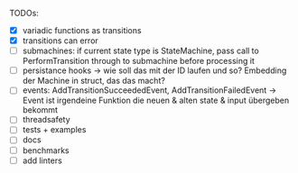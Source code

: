 TODOs:
- [x] variadic functions as transitions
- [x] transitions can error
- [ ] submachines: if current state type is StateMachine, pass call to PerformTransition through to submachine before processing it
- [ ] persistance hooks -> wie soll das mit der ID laufen und so? Embedding der Machine in struct, das das macht?
- [ ] events: AddTransitionSucceededEvent, AddTransitionFailedEvent -> Event ist irgendeine Funktion die neuen & alten state & input übergeben bekommt
- [ ] threadsafety
- [ ] tests + examples
- [ ] docs
- [ ] benchmarks
- [ ] add linters